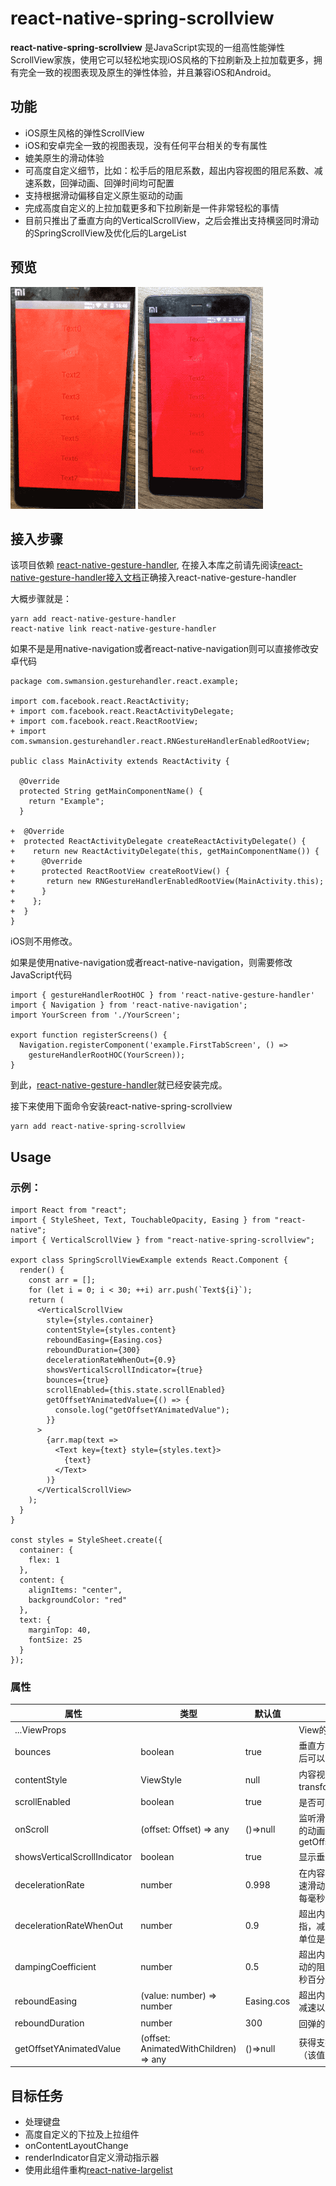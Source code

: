 
# react-native-spring-scrollview

**react-native-spring-scrollview** 是JavaScript实现的一组高性能弹性ScrollView家族，使用它可以轻松地实现iOS风格的下拉刷新及上拉加载更多，拥有完全一致的视图表现及原生的弹性体验，并且兼容iOS和Android。

## 功能

* iOS原生风格的弹性ScrollView
* iOS和安卓完全一致的视图表现，没有任何平台相关的专有属性
* 媲美原生的滑动体验
* 可高度自定义细节，比如：松手后的阻尼系数，超出内容视图的阻尼系数、减速系数，回弹动画、回弹时间均可配置
* 支持根据滑动偏移自定义原生驱动的动画
* 完成高度自定义的上拉加载更多和下拉刷新是一件非常轻松的事情
* 目前只推出了垂直方向的VerticalScrollView，之后会推出支持横竖同时滑动的SpringScrollView及优化后的LargeList


## 预览

![Preview](./readme_resources/demo1.gif)
![Preview](./readme_resources/demo2.gif)

## 接入步骤

该项目依赖 [react-native-gesture-handler](https://github.com/kmagiera/react-native-gesture-handler), 在接入本库之前请先阅读[react-native-gesture-handler接入文档](https://kmagiera.github.io/react-native-gesture-handler/docs/getting-started.html#installation)正确接入react-native-gesture-handler

大概步骤就是：
```$xslt
yarn add react-native-gesture-handler
react-native link react-native-gesture-handler
```

如果不是是用native-navigation或者react-native-navigation则可以直接修改安卓代码

```$xslt
package com.swmansion.gesturehandler.react.example;

import com.facebook.react.ReactActivity;
+ import com.facebook.react.ReactActivityDelegate;
+ import com.facebook.react.ReactRootView;
+ import com.swmansion.gesturehandler.react.RNGestureHandlerEnabledRootView;

public class MainActivity extends ReactActivity {

  @Override
  protected String getMainComponentName() {
    return "Example";
  }

+  @Override
+  protected ReactActivityDelegate createReactActivityDelegate() {
+    return new ReactActivityDelegate(this, getMainComponentName()) {
+      @Override
+      protected ReactRootView createRootView() {
+       return new RNGestureHandlerEnabledRootView(MainActivity.this);
+      }
+    };
+  }
}
```
iOS则不用修改。

如果是使用native-navigation或者react-native-navigation，则需要修改JavaScript代码

```$xslt
import { gestureHandlerRootHOC } from 'react-native-gesture-handler'
import { Navigation } from 'react-native-navigation';
import YourScreen from './YourScreen';

export function registerScreens() {
  Navigation.registerComponent('example.FirstTabScreen', () =>
    gestureHandlerRootHOC(YourScreen));
}
```

到此，[react-native-gesture-handler](https://github.com/kmagiera/react-native-gesture-handler)就已经安装完成。

接下来使用下面命令安装react-native-spring-scrollview

```
yarn add react-native-spring-scrollview
```


## Usage

### 示例：
```
import React from "react";
import { StyleSheet, Text, TouchableOpacity, Easing } from "react-native";
import { VerticalScrollView } from "react-native-spring-scrollview";

export class SpringScrollViewExample extends React.Component {
  render() {
    const arr = [];
    for (let i = 0; i < 30; ++i) arr.push(`Text${i}`);
    return (
      <VerticalScrollView
        style={styles.container}
        contentStyle={styles.content}
        reboundEasing={Easing.cos}
        reboundDuration={300}
        decelerationRateWhenOut={0.9}
        showsVerticalScrollIndicator={true}
        bounces={true}
        scrollEnabled={this.state.scrollEnabled}
        getOffsetYAnimatedValue={() => {
          console.log("getOffsetYAnimatedValue");
        }}
      >
        {arr.map(text =>
          <Text key={text} style={styles.text}>
            {text}
          </Text>
        )}
      </VerticalScrollView>
    );
  }
}

const styles = StyleSheet.create({
  container: {
    flex: 1
  },
  content: {
    alignItems: "center",
    backgroundColor: "red"
  },
  text: {
    marginTop: 40,
    fontSize: 25
  }
});
```


### 属性

属性  |  类型  |  默认值  |  作用  
---- | ------ | --------- | --------
...ViewProps |  | | View的所有属性
bounces | boolean | true | 垂直方向滑动超出内容视图后可以弹性地继续滑动
contentStyle | ViewStyle | null | 内容视图的样式。注意：transform无效
scrollEnabled | boolean | true | 是否可以滚动
onScroll | (offset: Offset) => any | ()=>null | 监听滑动，要使用原生驱动的动画请使用getOffsetYAnimatedValue
showsVerticalScrollIndicator | boolean | true | 显示垂直滚动指示器
decelerationRate | number | 0.998 | 在内容视图内松开手指，减速滑动的阻尼系数，单位是每毫秒百分比
decelerationRateWhenOut | number | 0.9 | 超出内容视图以后松开手指，减速滑动的阻尼系数，单位是每毫秒百分比
dampingCoefficient | number | 0.5 | 超出内容视图以后，继续滑动的阻尼系数，单位是每毫秒百分比
reboundEasing | (value: number) => number | Easing.cos | 超出内容视图松开手指完成减速以后的回弹动画函数
reboundDuration | number | 300 | 回弹的时间
getOffsetYAnimatedValue | (offset: AnimatedWithChildren) => any | ()=>null | 获得支持原生动画的动画值（该值不可监听）


## 目标任务
* 处理键盘
* 高度自定义的下拉及上拉组件
* onContentLayoutChange
* renderIndicator自定义滑动指示器
* 使用此组件重构[react-native-largelist](https://github.com/bolan9999/react-native-largelist)
